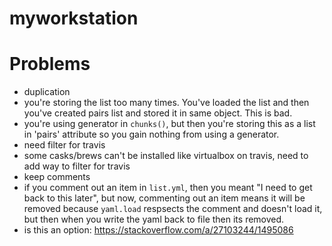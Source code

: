 # myworkstation
# Problems
* duplication
 * you're storing the list too many times. You've loaded the list and
   then you've created pairs list and stored it in same object. This
   is bad.
 * you're using generator in `chunks()`, but then you're storing this
   as a list in 'pairs' attribute so you gain nothing from using a
   generator.
* need filter for travis
 * some casks/brews can't be installed like virtualbox on travis, need
   to add way to filter for travis
* keep comments
 * if you comment out an item in `list.yml`, then you meant "I need to
   get back to this later", but now, commenting out an item means it
   will be removed because `yaml.load` respsects the comment and
   doesn't load it, but then when you write the yaml back to file then
   its removed.
  * is this an option: https://stackoverflow.com/a/27103244/1495086
